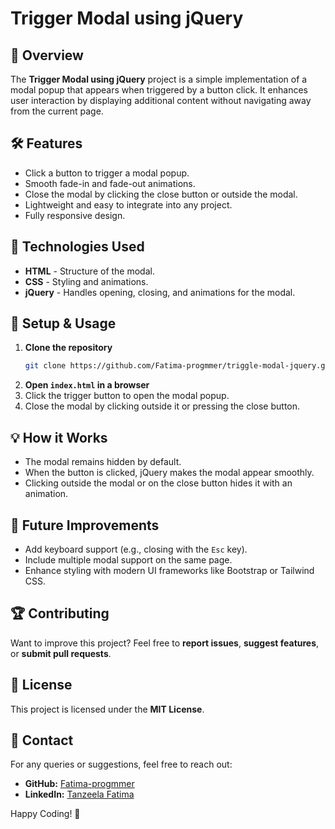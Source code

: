 # Trigger Modal using jQuery

## 📌 Overview
The **Trigger Modal using jQuery** project is a simple implementation of a modal popup that appears when triggered by a button click. It enhances user interaction by displaying additional content without navigating away from the current page.

## 🛠 Features
- Click a button to trigger a modal popup.
- Smooth fade-in and fade-out animations.
- Close the modal by clicking the close button or outside the modal.
- Lightweight and easy to integrate into any project.
- Fully responsive design.

## 🚀 Technologies Used
- **HTML** - Structure of the modal.
- **CSS** - Styling and animations.
- **jQuery** - Handles opening, closing, and animations for the modal.

## 🔧 Setup & Usage
1. **Clone the repository**
   ```sh
   git clone https://github.com/Fatima-progmmer/triggle-modal-jquery.git
   ```
2. **Open `index.html` in a browser**
3. Click the trigger button to open the modal popup.
4. Close the modal by clicking outside it or pressing the close button.

## 💡 How it Works
- The modal remains hidden by default.
- When the button is clicked, jQuery makes the modal appear smoothly.
- Clicking outside the modal or on the close button hides it with an animation.

## 📌 Future Improvements
- Add keyboard support (e.g., closing with the `Esc` key).
- Include multiple modal support on the same page.
- Enhance styling with modern UI frameworks like Bootstrap or Tailwind CSS.

## 🏆 Contributing
Want to improve this project? Feel free to **report issues**, **suggest features**, or **submit pull requests**.

## 📜 License
This project is licensed under the **MIT License**.

## 📩 Contact
For any queries or suggestions, feel free to reach out:
- **GitHub:** [Fatima-progmmer](https://github.com/Fatima-progmmer)
- **LinkedIn:** [Tanzeela Fatima](https://www.linkedin.com/in/tanzeela-fatima-47861b2b7/)

Happy Coding! 🚀

